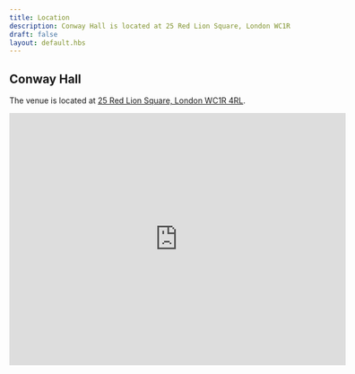 ```yaml
---
title: Location
description: Conway Hall is located at 25 Red Lion Square, London WC1R 4RL - State of the Browser 6 - Saturday 16 September 2017
draft: false
layout: default.hbs
---
```


## Conway Hall

The venue is located at [25 Red Lion Square, London WC1R 4RL](https://goo.gl/maps/HL9XGSxDgxu).

<iframe src="https://www.google.com/maps/embed?pb=!1m18!1m12!1m3!1d2482.648293258191!2d-0.1205446487075929!3d51.51966817953724!2m3!1f0!2f0!3f0!3m2!1i1024!2i768!4f13.1!3m3!1m2!1s0x48761b35e4f2a9cf%3A0x5e3d11c0198df26e!2sConway+Hall!5e0!3m2!1sen!2suk!4v1495057148263" width="600" height="450" frameborder="0" style="border:0" allowfullscreen></iframe>
